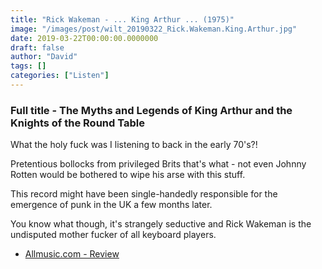 ```yaml
---
title: "Rick Wakeman - ... King Arthur ... (1975)"
image: "/images/post/wilt_20190322_Rick.Wakeman.King.Arthur.jpg"
date: 2019-03-22T00:00:00.0000000
draft: false
author: "David"
tags: []
categories: ["Listen"]
---
```

### Full title - The Myths and Legends of King Arthur and the Knights of the Round Table 

 What the holy fuck was I listening to back in the early 70's?! 

 Pretentious bollocks from privileged Brits that's what - not even Johnny Rotten would be bothered to wipe his arse with this stuff.

 This record might have been single-handedly responsible for the emergence of punk in the UK a few months later.

 You know what though, it's strangely seductive and Rick Wakeman is the undisputed mother fucker of all keyboard players. 

-  [Allmusic.com - Review](https://www.allmusic.com/album/the-myths-and-legends-of-king-arthur-and-the-knights-of-the-round-table-mw0000194369)